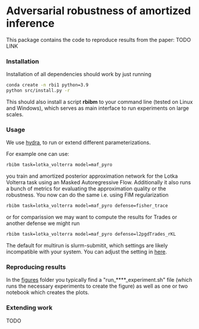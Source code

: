 # Adversarial robustness of amortized inference

This package contains the code to reproduce results from the paper: TODO LINK

### Installation

Installation of all dependencies should work by just running
```bash
conda create -n rbi1 python=3.9
python src/install.py -r
```

This should also install a script  **rbibm** to your command line (tested on Linux and Windows), which serves as main interface to run experiments on large scales.

### Usage

We use [hydra](https://hydra.cc/docs/intro/), to run or extend different parameterizations.

For example one can use:
```bash
rbibm task=lotka_volterra model=maf_pyro
```
you train and amortized posterior approximation network for the Lotka Volterra task using an Masked Autoregressive Flow. Additionally it also runs a bunch of metrics for evaluating the approximation quality or the robustness. You now can do the same i.e. using FIM regularization
```bash
rbibm task=lotka_volterra model=maf_pyro defense=fisher_trace
```
or for comparission we may want to compute the results for Trades or another defense we might run
```bash
rbibm task=lotka_volterra model=maf_pyro defense=l2pgdTrades_rKL
```

The default for multirun is slurm-submitit, which settings are likely incompatible with your system. You can adjust the setting in [here](https://github.com/mackelab/robustness_ai/tree/main/src/rbibm/config). 

### Reproducing results

In the [figures](https://github.com/mackelab/robustness_ai/tree/main/figures) folder you typically find a "run_****_experiment.sh" file (which runs the necessary experiments to create the figure) as well as one or two notebook which creates the plots. 

### Extending work

TODO